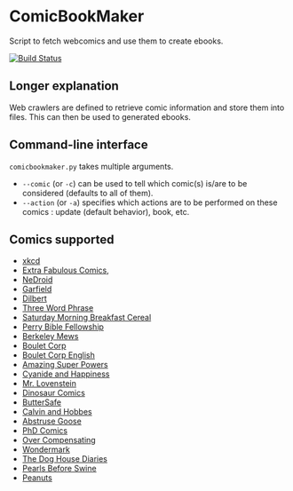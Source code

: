 ComicBookMaker
==============
Script to fetch webcomics and use them to create ebooks.

[![Build Status](https://travis-ci.org/SylvainDe/ComicBookMaker.svg?branch=master)](https://travis-ci.org/SylvainDe/ComicBookMaker)



Longer explanation
------------------
Web crawlers are defined to retrieve comic information and store them into files. This can then be used to generated ebooks.

Command-line interface
----------------------
`comicbookmaker.py` takes multiple arguments.
 * `--comic` (or `-c`) can be used to tell which comic(s) is/are to be considered (defaults to all of them).
 * `--action` (or `-a`) specifies which actions are to be performed on these comics : update (default behavior), book, etc.

Comics supported
----------------

 * [xkcd](http://xkcd.com)
 * [Extra Fabulous Comics](http://extrafabulouscomics.com),
 * [NeDroid](http://nedroid.com)
 * [Garfield](http://garfield.com)
 * [Dilbert](http://dilbert.com)
 * [Three Word Phrase](http://threewordphrase.com)
 * [Saturday Morning Breakfast Cereal](http://www.smbc-comics.com)
 * [Perry Bible Fellowship](http://pbfcomics.com)
 * [Berkeley Mews](http://www.berkeleymews.com)
 * [Boulet Corp](http://www.bouletcorp.com)
 * [Boulet Corp English](http://english.bouletcorp.com)
 * [Amazing Super Powers](http://www.amazingsuperpowers.com)
 * [Cyanide and Happiness](http://explosm.net)
 * [Mr. Lovenstein](http://www.mrlovenstein.com)
 * [Dinosaur Comics](http://www.qwantz.com)
 * [ButterSafe](http://buttersafe.com)
 * [Calvin and Hobbes](http://marcel-oehler.marcellosendos.ch/comics/ch/)
 * [Abstruse Goose](http://abstrusegoose.com)
 * [PhD Comics](http://phdcomics.com)
 * [Over Compensating](http://www.overcompensating.com)
 * [Wondermark](http://wondermark.com)
 * [The Dog House Diaries](http://thedoghousediaries.com)
 * [Pearls Before Swine](http://www.gocomics.com/pearlsbeforeswine)
 * [Peanuts](http://www.gocomics.com/peanuts)

